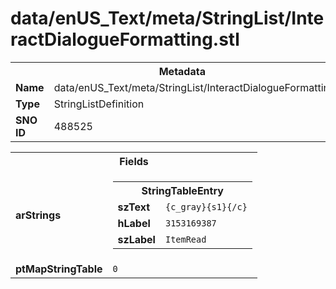 <h1>data/enUS_Text/meta/StringList/InteractDialogueFormatting.stl</h1><table><tr><th colspan="100%">Metadata</th></tr><tr><td><b>Name</b></td><td>data/enUS_Text/meta/StringList/InteractDialogueFormatting.stl</td></tr><tr><td><b>Type</b></td><td>StringListDefinition</td></tr><tr><td><b>SNO ID</b></td><td>488525</td></tr></table>

<table><tr><th colspan="100%">Fields</th></tr><tr><td><b>arStrings</b></td><td><table><tr><th colspan="100%">StringTableEntry</th></tr><tr><td><b>szText</b></td><td><code>{c_gray}{s1}{/c}</code></td></tr><tr><td><b>hLabel</b></td><td><code>3153169387</code></td></tr><tr><td><b>szLabel</b></td><td><code>ItemRead</code></td></tr></table>


</td></tr><tr><td><b>ptMapStringTable</b></td><td><code>0</code></td></tr></table>


